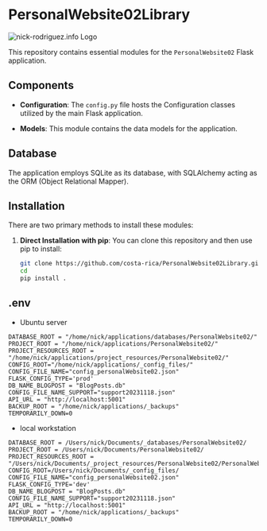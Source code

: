 # PersonalWebsite02Library

![nick-rodriguez.info Logo](https://nick-rodriguez.info/website_assets_favicon/logo02_whiteBck-180x112.png)

This repository contains essential modules for the `PersonalWebsite02` Flask application.

## Components

- **Configuration**: The `config.py` file hosts the Configuration classes utilized by the main Flask application.

- **Models**: This module contains the data models for the application.

## Database

The application employs SQLite as its database, with SQLAlchemy acting as the ORM (Object Relational Mapper).

## Installation

There are two primary methods to install these modules:

1. **Direct Installation with pip**:
   You can clone this repository and then use pip to install:
   ```bash
   git clone https://github.com/costa-rica/PersonalWebsite02Library.git
   cd
   pip install .
   ```

## .env

- Ubuntu server

```env
DATABASE_ROOT = "/home/nick/applications/databases/PersonalWebsite02/"
PROJECT_ROOT = "/home/nick/applications/PersonalWebsite02/"
PROJECT_RESOURCES_ROOT = "/home/nick/applications/project_resources/PersonalWebsite02/"
CONFIG_ROOT="/home/nick/applications/_config_files/"
CONFIG_FILE_NAME="config_personalWebsite02.json"
FLASK_CONFIG_TYPE='prod'
DB_NAME_BLOGPOST = "BlogPosts.db"
CONFIG_FILE_NAME_SUPPORT="support20231118.json"
API_URL = "http://localhost:5001"
BACKUP_ROOT = "/home/nick/applications/_backups"
TEMPORARILY_DOWN=0
```

- local workstation

```env
DATABASE_ROOT = /Users/nick/Documents/_databases/PersonalWebsite02/
PROJECT_ROOT = /Users/nick/Documents/PersonalWebsite02/
PROJECT_RESOURCES_ROOT = "/Users/nick/Documents/_project_resources/PersonalWebsite02/PersonalWebsite02/"
CONFIG_ROOT=/Users/nick/Documents/_config_files/
CONFIG_FILE_NAME="config_personalWebsite02.json"
FLASK_CONFIG_TYPE='dev'
DB_NAME_BLOGPOST = "BlogPosts.db"
CONFIG_FILE_NAME_SUPPORT="support20231118.json"
API_URL = "http://localhost:5001"
BACKUP_ROOT = "/home/nick/applications/_backups"
TEMPORARILY_DOWN=0
```
